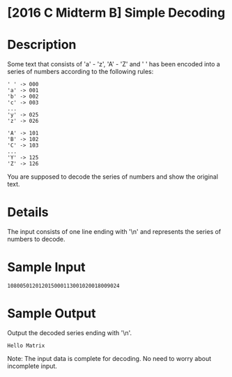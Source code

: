# [2016 C Midterm B] Simple Decoding

# Description

Some text that consists of 'a' - 'z', 'A' - 'Z' and ' ' has been encoded into a series of numbers according to the following rules:

```
' ' -> 000
'a' -> 001
'b' -> 002
'c' -> 003
...
'y' -> 025
'z' -> 026

'A' -> 101
'B' -> 102
'C' -> 103
...
'Y' -> 125
'Z' -> 126

```

You are supposed to decode the series of numbers and show the original text.

# Details

The input consists of one line ending with '\n' and represents the series of numbers to decode.

# Sample Input

```
108005012012015000113001020018009024

```

# Sample Output

Output the decoded series ending with '\n'.

```
Hello Matrix

```

Note: The input data is complete for decoding. No need to worry about incomplete input.
